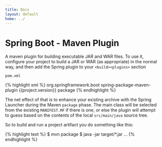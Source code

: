 ```yaml
---
title: Docs
layout: default
home: ../
---
```



# Spring Boot - Maven Plugin

A maven plugin for building executable JAR and WAR files. To use it,
configure your project to build a JAR or WAR (as appropriate) in the
normal way, and then add the Spring plugin to your `<build><plugins>`
section

`pom.xml`

{% highlight xml %}
    <plugin>
        <groupId>org.springframework.boot</groupId>
        <artifactId>spring-package-maven-plugin</artifactId>
        <version>{{project.version}}</version>
        <executions>
    	    <execution>
                <goals>
    		        <goal>package</goal>
                </goals>
            </execution>
        </executions>
    </plugin>
{% endhighlight %}

The net effect of that is to enhance your existing archive with the
Spring Launcher during the Maven `package` phase. The main class will
be selected from the existing `MANIFEST.MF` if there is one, or else
the plugin will attempt to guess based on the contents of the local
`src/main/java` source tree.

So to build and run a project artifact you do something like this:

{% highlight text %}
    $ mvn package
    $ java -jar target/*.jar
    ...
    <application runs>
{% endhighlight %}
